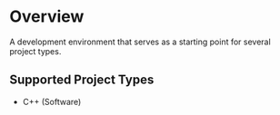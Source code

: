 # Overview
A development environment that serves as a starting point for several project types.

## Supported Project Types
- C++ (Software)